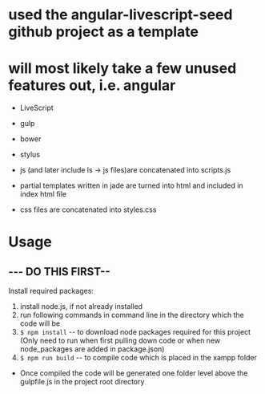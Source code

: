 # used the angular-livescript-seed github project as a template
# will most likely take a few unused features out, i.e. angular

* LiveScript
* gulp
* bower
* stylus

* js (and later include ls -> js files)are concatenated into scripts.js
* partial templates written in jade are turned into html and included in index html file
* css files are concatenated into styles.css

# Usage

## --- DO THIS FIRST--
Install required packages:
1.    install node.js, if not already installed
2.    run following commands in command line in the directory which the code will be
3.    `$ npm install` -- to download node packages required for this project (Only need to run when first pulling down code or when new node_packages are added in package.json)
4.    `$ npm run build` -- to compile code which is placed in the xampp folder

* Once compiled the code will be generated one folder level above the gulpfile.js in the project root directory